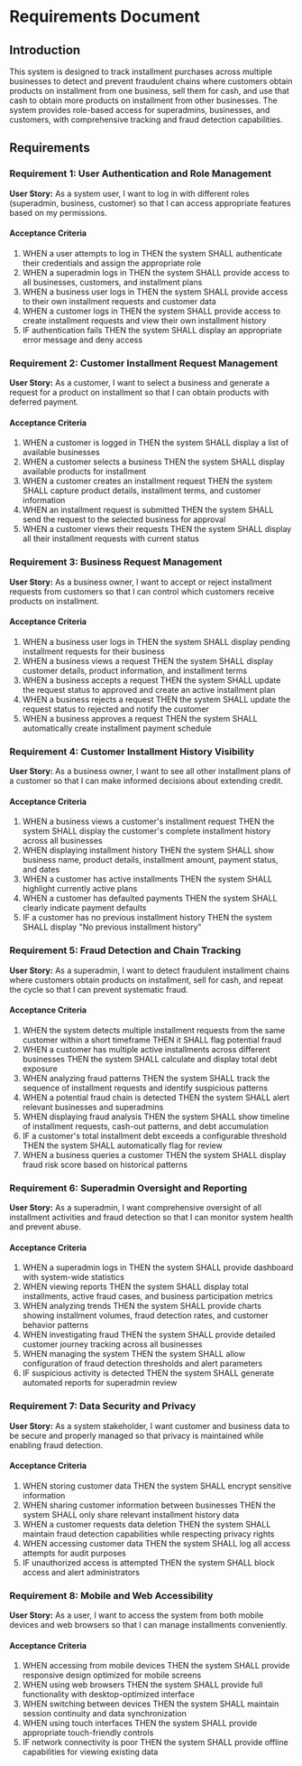# Requirements Document

## Introduction

This system is designed to track installment purchases across multiple businesses to detect and prevent fraudulent chains where customers obtain products on installment from one business, sell them for cash, and use that cash to obtain more products on installment from other businesses. The system provides role-based access for superadmins, businesses, and customers, with comprehensive tracking and fraud detection capabilities.

## Requirements

### Requirement 1: User Authentication and Role Management

**User Story:** As a system user, I want to log in with different roles (superadmin, business, customer) so that I can access appropriate features based on my permissions.

#### Acceptance Criteria

1. WHEN a user attempts to log in THEN the system SHALL authenticate their credentials and assign the appropriate role
2. WHEN a superadmin logs in THEN the system SHALL provide access to all businesses, customers, and installment plans
3. WHEN a business user logs in THEN the system SHALL provide access to their own installment requests and customer data
4. WHEN a customer logs in THEN the system SHALL provide access to create installment requests and view their own installment history
5. IF authentication fails THEN the system SHALL display an appropriate error message and deny access

### Requirement 2: Customer Installment Request Management

**User Story:** As a customer, I want to select a business and generate a request for a product on installment so that I can obtain products with deferred payment.

#### Acceptance Criteria

1. WHEN a customer is logged in THEN the system SHALL display a list of available businesses
2. WHEN a customer selects a business THEN the system SHALL display available products for installment
3. WHEN a customer creates an installment request THEN the system SHALL capture product details, installment terms, and customer information
4. WHEN an installment request is submitted THEN the system SHALL send the request to the selected business for approval
5. WHEN a customer views their requests THEN the system SHALL display all their installment requests with current status

### Requirement 3: Business Request Management

**User Story:** As a business owner, I want to accept or reject installment requests from customers so that I can control which customers receive products on installment.

#### Acceptance Criteria

1. WHEN a business user logs in THEN the system SHALL display pending installment requests for their business
2. WHEN a business views a request THEN the system SHALL display customer details, product information, and installment terms
3. WHEN a business accepts a request THEN the system SHALL update the request status to approved and create an active installment plan
4. WHEN a business rejects a request THEN the system SHALL update the request status to rejected and notify the customer
5. WHEN a business approves a request THEN the system SHALL automatically create installment payment schedule

### Requirement 4: Customer Installment History Visibility

**User Story:** As a business owner, I want to see all other installment plans of a customer so that I can make informed decisions about extending credit.

#### Acceptance Criteria

1. WHEN a business views a customer's installment request THEN the system SHALL display the customer's complete installment history across all businesses
2. WHEN displaying installment history THEN the system SHALL show business name, product details, installment amount, payment status, and dates
3. WHEN a customer has active installments THEN the system SHALL highlight currently active plans
4. WHEN a customer has defaulted payments THEN the system SHALL clearly indicate payment defaults
5. IF a customer has no previous installment history THEN the system SHALL display "No previous installment history"

### Requirement 5: Fraud Detection and Chain Tracking

**User Story:** As a superadmin, I want to detect fraudulent installment chains where customers obtain products on installment, sell for cash, and repeat the cycle so that I can prevent systematic fraud.

#### Acceptance Criteria

1. WHEN the system detects multiple installment requests from the same customer within a short timeframe THEN it SHALL flag potential fraud
2. WHEN a customer has multiple active installments across different businesses THEN the system SHALL calculate and display total debt exposure
3. WHEN analyzing fraud patterns THEN the system SHALL track the sequence of installment requests and identify suspicious patterns
4. WHEN a potential fraud chain is detected THEN the system SHALL alert relevant businesses and superadmins
5. WHEN displaying fraud analysis THEN the system SHALL show timeline of installment requests, cash-out patterns, and debt accumulation
6. IF a customer's total installment debt exceeds a configurable threshold THEN the system SHALL automatically flag for review
7. WHEN a business queries a customer THEN the system SHALL display fraud risk score based on historical patterns

### Requirement 6: Superadmin Oversight and Reporting

**User Story:** As a superadmin, I want comprehensive oversight of all installment activities and fraud detection so that I can monitor system health and prevent abuse.

#### Acceptance Criteria

1. WHEN a superadmin logs in THEN the system SHALL provide dashboard with system-wide statistics
2. WHEN viewing reports THEN the system SHALL display total installments, active fraud cases, and business participation metrics
3. WHEN analyzing trends THEN the system SHALL provide charts showing installment volumes, fraud detection rates, and customer behavior patterns
4. WHEN investigating fraud THEN the system SHALL provide detailed customer journey tracking across all businesses
5. WHEN managing the system THEN the system SHALL allow configuration of fraud detection thresholds and alert parameters
6. IF suspicious activity is detected THEN the system SHALL generate automated reports for superadmin review

### Requirement 7: Data Security and Privacy

**User Story:** As a system stakeholder, I want customer and business data to be secure and properly managed so that privacy is maintained while enabling fraud detection.

#### Acceptance Criteria

1. WHEN storing customer data THEN the system SHALL encrypt sensitive information
2. WHEN sharing customer information between businesses THEN the system SHALL only share relevant installment history data
3. WHEN a customer requests data deletion THEN the system SHALL maintain fraud detection capabilities while respecting privacy rights
4. WHEN accessing customer data THEN the system SHALL log all access attempts for audit purposes
5. IF unauthorized access is attempted THEN the system SHALL block access and alert administrators

### Requirement 8: Mobile and Web Accessibility

**User Story:** As a user, I want to access the system from both mobile devices and web browsers so that I can manage installments conveniently.

#### Acceptance Criteria

1. WHEN accessing from mobile devices THEN the system SHALL provide responsive design optimized for mobile screens
2. WHEN using web browsers THEN the system SHALL provide full functionality with desktop-optimized interface
3. WHEN switching between devices THEN the system SHALL maintain session continuity and data synchronization
4. WHEN using touch interfaces THEN the system SHALL provide appropriate touch-friendly controls
5. IF network connectivity is poor THEN the system SHALL provide offline capabilities for viewing existing data